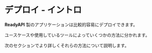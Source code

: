 # デプロイ - イントロ

**ReadyAPI** 製のアプリケーションは比較的容易にデプロイできます。

ユースケースや使用しているツールによっていくつかの方法に分かれます。

次のセクションでより詳しくそれらの方法について説明します。
